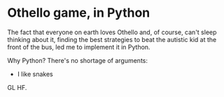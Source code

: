 # Othello game, in Python

The fact that everyone on earth loves Othello and, of course, can't sleep thinking about it, finding the best strategies to beat the autistic kid at the front of the bus, led me to implement it in Python.

Why Python? There's no shortage of arguments:
- I like snakes

GL HF.
